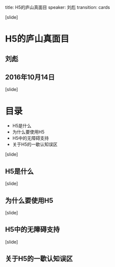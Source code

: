 title: H5的庐山真面目
speaker: 刘彪
transition: cards

[slide]

# H5的庐山真面目
## 刘彪
## 2016年10月14日

[slide]

# 目录
- H5是什么
- 为什么要使用H5
- H5中的无障碍支持
- 关于H5的一歇认知误区

[slide]

## H5是什么

[slide]

## 为什么要使用H5

[slide]

## H5中的无障碍支持

[slide]

## 关于H5的一歇认知误区
